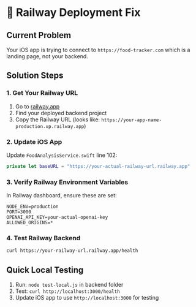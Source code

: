 # 🚀 Railway Deployment Fix

## Current Problem
Your iOS app is trying to connect to `https://food-tracker.com` which is a landing page, not your backend.

## Solution Steps

### 1. Get Your Railway URL
1. Go to [railway.app](https://railway.app)
2. Find your deployed backend project
3. Copy the Railway URL (looks like: `https://your-app-name-production.up.railway.app`)

### 2. Update iOS App
Update `FoodAnalysisService.swift` line 102:
```swift
private let baseURL = "https://your-actual-railway-url.railway.app"
```

### 3. Verify Railway Environment Variables
In Railway dashboard, ensure these are set:
```
NODE_ENV=production
PORT=3000
OPENAI_API_KEY=your-actual-openai-key
ALLOWED_ORIGINS=*
```

### 4. Test Railway Backend
```bash
curl https://your-railway-url.railway.app/health
```

## Quick Local Testing
1. Run: `node test-local.js` in backend folder
2. Test: `curl http://localhost:3000/health`
3. Update iOS app to use `http://localhost:3000` for testing
